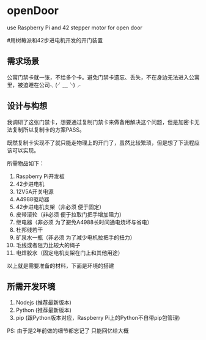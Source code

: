 # openDoor
use Raspberry Pi and 42 stepper motor for open door

#用树莓派和42步进电机开发的开门装置

## 需求场景

公寓门禁卡就一张，不给多个卡。避免门禁卡遗忘、丢失，不在身边无法进入公寓里，被迫睡在公司╮(╯﹏╰)╭

## 设计与构想

我调研了这张门禁卡，想要通过复制门禁卡来做备用解决这个问题，但是加密卡无法复制所以复制卡的方案PASS。

既然复制卡实现不了就只能走物理上的开门了，虽然比较繁琐，但是想了下流程应该可以实现。

所需物品如下：

1. Raspberry Pi开发板
2. 42步进电机
3. 12V5A开关电源
4. A4988驱动器
5. 42步进电机支架（非必须 便于固定）
6. 皮带滚轮（非必须 便于拉取门把手增加阻力）
7. 继电器（非必须 为了避免A4988长时间通电烧坏与省电）
8. 杜邦线若干
9. 矿泉水一瓶（非必须 为了减少电机拉把手的扭力）
10. 毛线或者阻力比较大的绳子
11. 电焊胶水（固定电机支架在门上和其他用途）

以上就是需要准备的材料，下面是环境的搭建

## 所需开发环境

1. Nodejs (推荐最新版本)
2. Python (推荐最新版本)
3. pip (跟Python版本对应，Raspberry Pi上的Python不自带pip包管理)

PS: 由于是2年前做的细节都忘记了 只能回忆给大概
